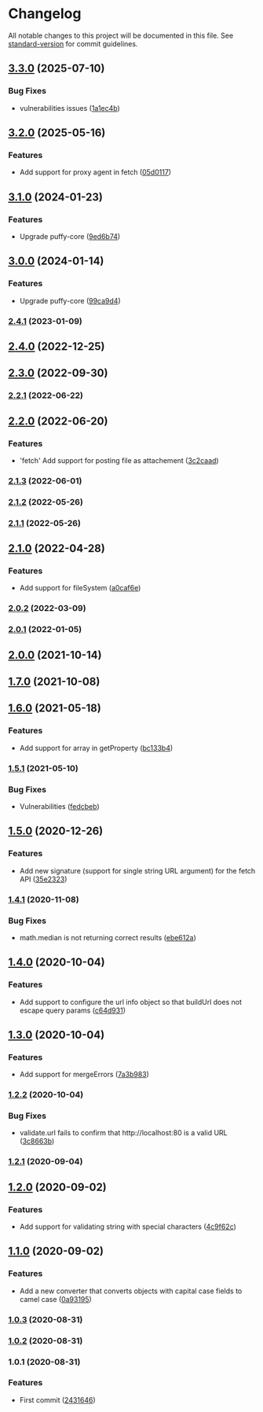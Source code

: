 # Changelog

All notable changes to this project will be documented in this file. See [standard-version](https://github.com/conventional-changelog/standard-version) for commit guidelines.

## [3.3.0](https://github.com/nicolasdao/puffy/compare/v3.2.0...v3.3.0) (2025-07-10)


### Bug Fixes

* vulnerabilities issues ([1a1ec4b](https://github.com/nicolasdao/puffy/commit/1a1ec4bdee8af2f4790ad0f3ac7b6bc73d0f03ba))

## [3.2.0](https://github.com/nicolasdao/puffy/compare/v3.1.0...v3.2.0) (2025-05-16)


### Features

* Add support for proxy agent in fetch ([05d0117](https://github.com/nicolasdao/puffy/commit/05d0117d4316eacfa550710867f2d120acfeda89))

## [3.1.0](https://github.com/nicolasdao/puffy/compare/v3.0.0...v3.1.0) (2024-01-23)


### Features

* Upgrade puffy-core ([9ed6b74](https://github.com/nicolasdao/puffy/commit/9ed6b7406788586b16a09bcacb829fcd7da24988))

## [3.0.0](https://github.com/nicolasdao/puffy/compare/v2.4.1...v3.0.0) (2024-01-14)


### Features

* Upgrade puffy-core ([99ca9d4](https://github.com/nicolasdao/puffy/commit/99ca9d4f35e4c70db7022e1248caf1d714d0d923))

### [2.4.1](https://github.com/nicolasdao/puffy/compare/v2.4.0...v2.4.1) (2023-01-09)

## [2.4.0](https://github.com/nicolasdao/puffy/compare/v2.3.0...v2.4.0) (2022-12-25)

## [2.3.0](https://github.com/nicolasdao/puffy/compare/v2.2.1...v2.3.0) (2022-09-30)

### [2.2.1](https://github.com/nicolasdao/puffy/compare/v2.2.0...v2.2.1) (2022-06-22)

## [2.2.0](https://github.com/nicolasdao/puffy/compare/v2.1.3...v2.2.0) (2022-06-20)


### Features

* 'fetch' Add support for posting file as attachement ([3c2caad](https://github.com/nicolasdao/puffy/commit/3c2caad6db059030e19634e7804f09acb4bb63dc))

### [2.1.3](https://github.com/nicolasdao/puffy/compare/v2.1.2...v2.1.3) (2022-06-01)

### [2.1.2](https://github.com/nicolasdao/puffy/compare/v2.1.1...v2.1.2) (2022-05-26)

### [2.1.1](https://github.com/nicolasdao/puffy/compare/v2.1.0...v2.1.1) (2022-05-26)

## [2.1.0](https://github.com/nicolasdao/puffy/compare/v2.0.2...v2.1.0) (2022-04-28)


### Features

* Add support for fileSystem ([a0caf6e](https://github.com/nicolasdao/puffy/commit/a0caf6e3437181502f6b927722fec1a92f175c67))

### [2.0.2](https://github.com/nicolasdao/puffy/compare/v2.0.1...v2.0.2) (2022-03-09)

### [2.0.1](https://github.com/nicolasdao/puffy/compare/v2.0.0...v2.0.1) (2022-01-05)

## [2.0.0](https://github.com/nicolasdao/puffy/compare/v1.7.0...v2.0.0) (2021-10-14)

## [1.7.0](https://github.com/nicolasdao/puffy/compare/v1.6.0...v1.7.0) (2021-10-08)

## [1.6.0](https://github.com/nicolasdao/puffy/compare/v1.5.1...v1.6.0) (2021-05-18)


### Features

* Add support for array in getProperty ([bc133b4](https://github.com/nicolasdao/puffy/commit/bc133b4dc3eacb2f2140b736813c3b9c52ca6ded))

### [1.5.1](https://github.com/nicolasdao/puffy/compare/v1.5.0...v1.5.1) (2021-05-10)


### Bug Fixes

* Vulnerabilities ([fedcbeb](https://github.com/nicolasdao/puffy/commit/fedcbeb87041fde83e171c2d27246ee7faf08538))

## [1.5.0](https://github.com/nicolasdao/puffy/compare/v1.4.1...v1.5.0) (2020-12-26)


### Features

* Add new signature (support for single string URL argument) for the fetch API ([35e2323](https://github.com/nicolasdao/puffy/commit/35e2323c1d6fb502bf0dc5a5f1584b97f33a32d2))

### [1.4.1](https://github.com/nicolasdao/puffy/compare/v1.4.0...v1.4.1) (2020-11-08)


### Bug Fixes

* math.median is not returning correct results ([ebe612a](https://github.com/nicolasdao/puffy/commit/ebe612a94e6f4c368bc8dd471458974f25ccaa19))

## [1.4.0](https://github.com/nicolasdao/puffy/compare/v1.3.0...v1.4.0) (2020-10-04)


### Features

* Add support to configure the url info object so that buildUrl does not escape query params ([c64d931](https://github.com/nicolasdao/puffy/commit/c64d9317ff8d228f174f295f2e28d9ae91857075))

## [1.3.0](https://github.com/nicolasdao/puffy/compare/v1.2.2...v1.3.0) (2020-10-04)


### Features

* Add support for mergeErrors ([7a3b983](https://github.com/nicolasdao/puffy/commit/7a3b983cb59467689219f4d3234e44142fb4d910))

### [1.2.2](https://github.com/nicolasdao/puffy/compare/v1.2.1...v1.2.2) (2020-10-04)


### Bug Fixes

* validate.url fails to confirm that http://localhost:80 is a valid URL ([3c8663b](https://github.com/nicolasdao/puffy/commit/3c8663b283dae78b65b646b99fe8ca7f802436cf))

### [1.2.1](https://github.com/nicolasdao/puffy/compare/v1.2.0...v1.2.1) (2020-09-04)

## [1.2.0](https://github.com/nicolasdao/puffy/compare/v1.1.0...v1.2.0) (2020-09-02)


### Features

* Add support for validating string with special characters ([4c9f62c](https://github.com/nicolasdao/puffy/commit/4c9f62c8694b1f27e218c5f91ca4615c1c3fe5fe))

## [1.1.0](https://github.com/nicolasdao/puffy/compare/v1.0.3...v1.1.0) (2020-09-02)


### Features

* Add a new converter that converts objects with capital case fields to camel case ([0a93195](https://github.com/nicolasdao/puffy/commit/0a93195f127dab52b4af55b98fc14d99b63a19f1))

### [1.0.3](https://github.com/nicolasdao/puffy/compare/v1.0.2...v1.0.3) (2020-08-31)

### [1.0.2](https://github.com/nicolasdao/puffy/compare/v1.0.1...v1.0.2) (2020-08-31)

### 1.0.1 (2020-08-31)


### Features

* First commit ([2431646](https://github.com/nicolasdao/puffy/commit/2431646c6694997b6d1f3679cdc8ac9751d06fb6))
